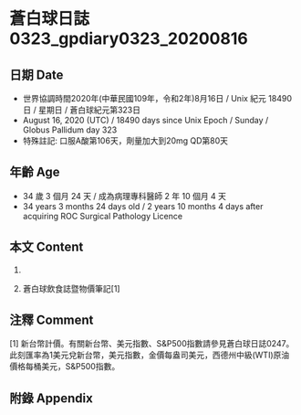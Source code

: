 [_metadata_:encoding]: - "utf-8"
[_metadata_:language]: - "zh-Hant-TW"
[_metadata_:fileformat]: - "markdown"
[_metadata_:MIME_type]: - "text/plain"
[_metadata_:markdown_version]: - "commonmark version 0.29"
[_metadata_:markdown_spec]: - "https://spec.commonmark.org/0.29/"

# 蒼白球日誌0323_gpdiary0323_20200816 #

## 日期 Date ##

* 世界協調時間2020年(中華民國109年，令和2年)8月16日 / Unix 紀元 18490 日 / 星期日 / 蒼白球紀元第323日
* August 16, 2020 (UTC) / 18490 days since Unix Epoch / Sunday / Globus Pallidum day 323
* 特殊註記: 口服A酸第106天，劑量加大到20mg QD第80天

## 年齡 Age ##

* 34 歲 3 個月 24 天 / 成為病理專科醫師 2 年 10 個月 4 天
* 34 years 3 months 24 days old / 2 years 10 months 4 days after acquiring ROC Surgical Pathology Licence

## 本文 Content ##

1. 

    
2. 蒼白球飲食誌暨物價筆記[1]

    

## 注釋 Comment ##

[1] 新台幣計價。有關新台幣、美元指數、S&P500指數請參見蒼白球日誌0247。此刻匯率為1美元兌新台幣，美元指數，金價每盎司美元，西德州中級(WTI)原油價格每桶美元，S&P500指數。



## 附錄 Appendix ##

